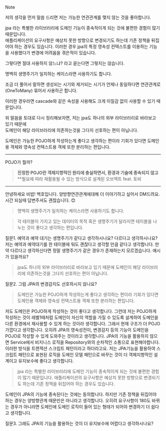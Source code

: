 > [!NOTE]
> 저의 생각을 먼저 말씀 드리면 저는 가능한 연관관계를 맺지 않는 것을 좋아합니다.
> 
> jpa 라는 특별한 라이브러리에 도메인 기능이 종속적이게 되는 것에 불편한 경험이 많기 때문입니다.  
> 애플리케이션의 요구사항은 예상치 못한 방향으로 변경되기도 하는데 기존 정책을 뒤집어야 하는 경우도 있습니다. 이러한 경우 jpa의 특정 영속성 컨텍스트를 이용하는 기능을 사용했다가 변경에 어려움을 겪은적이 있습니다.
> 
> 그렇다면 절대 사용하지 않느냐? 라고 묻는다면 그렇지는 않습니다.
> 
> 명백히 생명주기가 일치하는 케이스라면 사용하기도 합니다.
> 
> 조금 더 풀어서 말하면 생성되는 시기와 제거되는 시기가 언제나 동일하다면 연관관계로(OneToMany) 묶어서 사용하곤 합니다.
> 
> 이러한 경우라면 cascade와 같은 속성을 사용해도 크게 이질감 없이 사용할 수 있기 때문입니다.
> 
> 위 말씀을 토대로 다시 정리해보자면, 저는 jpa도 하나의 외부 라이브러리로 바라보고 있기 때문에  
> 도메인이 해당 라이브러리에 의존하는것을 그다지 선호하는 편이 아닙니다.
> 
> 도메인은 가능한 POJO하게 작성하는게 좋다고 생각하는 편이라 기회가 있다면 도메인용 객체와 영속성 컨텍스트용 객체 또한 분리하는 편입니다.

---

POJO가 뭘까?
> **진정한 POJO란 객체지향적인 원리에 충실하면서, 환경과 기술에 종속되지 않고**  
**필요에 따라 재활용될 수 있는 방식으로 설계된 오브젝트 feat. 토비

---

안녕하세요 비밥!
백호입니다. 양방향연관관계에대해 더 이야기하고 싶어서 DM드려요.
시간 되실때 답변주셔도 괜찮습니다. 😊

> 명백히 생명주기가 일치하는 케이스라면 사용하기도 합니다.

> 각 테이블이 가지고 있는 데이터의 목적 혹은 생명주기가 달라지면 테이블을 나누는 것이 좋다고 생각하는 편입니다.

질문1. 예약과 예약 대기는 생명주기가 같다고 생각하시나요? 다르다고 생각하시나요?
저는 예약과 예약대기를 한 테이블에 둬도 괜찮다고 생각할 만큼 같다고 생각합니다.
만약 다르다고 생각하신다면 정말 생명주기가 같은 경우가 존재하는지 모르겠습니다. 예시가 있을까요?

>jpa도 하나의 외부 라이브러리로 바라보고 있기 때문에 도메인이 해당 라이브러리에 의존하는것을 그다지 선호하는 편이 아닙니다. 

질문2. 그럼 JPA의 변경감지도 선호하시지 않나요?

> 도메인은 가능한 POJO하게 작성하는게 좋다고 생각하는 편이라 기회가 있다면 도메인용 객체와 영속성 컨텍스트용 객체 또한 분리하는 편입니다.

저도 도메인은 POJO하게 작성하는 것이 좋다고 생각합니다. 그런데 저는 POJO하게 작성하는 것이 레벨1때처럼 도메인이 자신의 역할을 가질 수 있도록 설계하여 도메인을 다른 환경에서 재사용할 수 있게 하는 것이라 생각합니다. 
그래서 현재 구조가 더 POJO 가깝다고 생각합니다. 오히려 JPA의 영속성전이, 변경감지 등의 기능이 도메인을 POJO로 작성할 수 있게 도와주는 것이라고 생각합니다.
JPA의 기능을 활용하지 않으면 Service에서 비지니스 로직을 Repository와의 순차적인 소통으로 표현해야합니다. 이러한 방식을 트랜잭션 스크립트 패턴이라고 하더라고요.
저는 JPA기능을 활용하여 스크립트 패턴으로 표현된 로직을 도메인 모델 패턴으로 바꾸는 것이 더 객체지향적인 설계이고 유지보수에 좋다고 생각합니다.

> jpa 라는 특별한 라이브러리에 도메인 기능이 종속적이게 되는 것에 불편한 경험이 많기 때문입니다. 
> 애플리케이션의 요구사항은 예상치 못한 방향으로 변경되기도 하는데 기존 정책을 뒤집어야 하는 경우도 있습니다.

도메인이 JPA의 기능에 종속된다는 것에는 동의합니다. 하지만 기존 정책을 뒤집어야 하는 경우는 양방향관계 때문만은 아니라고 생각합니다. 오히려 요구사항이 180도 바뀌는 경우가 아니라면 도메인에 도메인 로직이 들어 있는 형태가 되어야 변경하기 더 쉽다고 생각합니다. 

질문3. 그래도 JPA의 기능을 활용하는 것이 더 유지보수에 어렵다고 생각하시나요?

